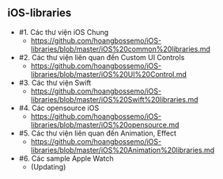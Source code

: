 ## iOS-libraries

- #1. Các thư viện iOS Chung
   - https://github.com/hoangbossemo/iOS-libraries/blob/master/iOS%20common%20libraries.md
- #2. Các thư viện liên quan đến Custom UI Controls
   - https://github.com/hoangbossemo/iOS-libraries/blob/master/iOS%20UI%20Control.md
- #3. Các thư viện Swift
   - https://github.com/hoangbossemo/iOS-libraries/blob/master/iOS%20Swift%20libraries.md
- #4. Các opensource iOS
   - https://github.com/hoangbossemo/iOS-libraries/blob/master/iOS%20opensource.md
- #5. Các thư viện liên quan đến Animation, Effect
   - https://github.com/hoangbossemo/iOS-libraries/blob/master/iOS%20Animation%20libraries.md
- #6. Các sample Apple Watch
   - (Updating)
